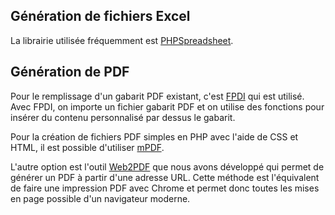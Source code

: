 
## Génération de fichiers Excel

La librairie utilisée fréquemment est [PHPSpreadsheet](https://phpspreadsheet.readthedocs.io/en/latest/).

## Génération de PDF

Pour le remplissage d'un gabarit PDF existant, c'est [FPDI](https://www.setasign.com/products/fpdi/about/) qui est utilisé. Avec FPDI, on importe un fichier gabarit PDF et on utilise des fonctions pour insérer du contenu personnalisé par dessus le gabarit. 

Pour la création de fichiers PDF simples en PHP avec l'aide de CSS et HTML, il est possible d'utiliser [mPDF](https://mpdf.github.io/).

L'autre option est l'outil [Web2PDF](../outils/web2pdf) que nous avons développé qui permet de générer un PDF à partir d'une adresse URL. Cette méthode est l'équivalent de faire une impression PDF avec Chrome et permet donc toutes les mises en page possible d'un navigateur moderne.